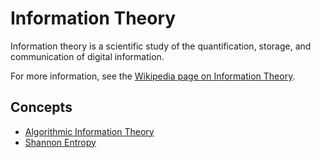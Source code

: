 # Information Theory

Information theory is a scientific study of the quantification, storage, and communication of digital information.

For more information, see the [Wikipedia page on Information Theory](https://en.wikipedia.org/wiki/Information_theory).

## Concepts

- [Algorithmic Information Theory](./algorithmic_information_theory.md)
- [Shannon Entropy](./entropy.md)
